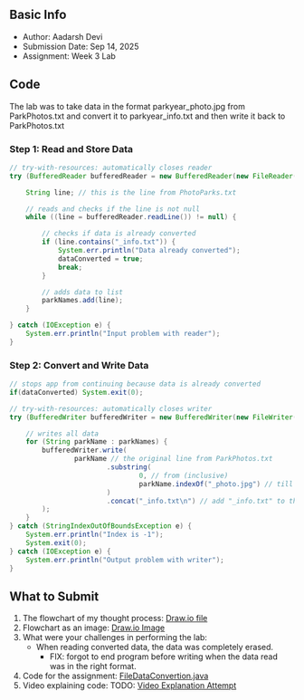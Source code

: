 ## Basic Info
- Author: Aadarsh Devi
- Submission Date: Sep 14, 2025
- Assignment: Week 3 Lab

## Code
The lab was to take data in the format parkyear_photo.jpg from ParkPhotos.txt and convert it to parkyear_info.txt and then write it back to ParkPhotos.txt 

### Step 1: Read and Store Data
```java
// try-with-resources: automatically closes reader
try (BufferedReader bufferedReader = new BufferedReader(new FileReader(file))) {

    String line; // this is the line from PhotoParks.txt

    // reads and checks if the line is not null
    while ((line = bufferedReader.readLine()) != null) {

        // checks if data is already converted
        if (line.contains("_info.txt")) {
            System.err.println("Data already converted");
            dataConverted = true;
            break;
        }

        // adds data to list
        parkNames.add(line);
    }

} catch (IOException e) {
    System.err.println("Input problem with reader");
}
```

### Step 2: Convert and Write Data
```java
// stops app from continuing because data is already converted
if(dataConverted) System.exit(0);

// try-with-resources: automatically closes writer
try (BufferedWriter bufferedWriter = new BufferedWriter(new FileWriter(file))) {

    // writes all data
    for (String parkName : parkNames) {
        bufferedWriter.write(
                parkName // the original line from ParkPhotos.txt
                        .substring(
                                0, // from (inclusive)
                                parkName.indexOf("_photo.jpg") // till (exclusive)
                        )
                        .concat("_info.txt\n") // add "_info.txt" to the substring
        );
    }
} catch (StringIndexOutOfBoundsException e) {
    System.err.println("Index is -1");
    System.exit(0);
} catch (IOException e) {
    System.err.println("Output problem with writer");
}
```

## What to Submit
1. The flowchart of my thought process: [Draw.io file](memeory_management_flowchart.drawio)
2. Flowchart as an image: [Draw.io Image](memeory_management_flowchart_image.png)
3. What were your challenges in performing the lab:
   - When reading converted data, the data was completely erased.
       - FIX: forgot to end program before writing when the data read was in the right format.
5. Code for the assignment: [FileDataConvertion.java](FileDataConvertion.java)
6. Video explaining code: TODO: [Video Explanation Attempt](https://youtu.be/NnARx5_zi9s)
